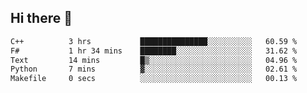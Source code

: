 ## Hi there 👋

 <!--START_SECTION:waka-->

```txt
C++          3 hrs           ███████████████░░░░░░░░░░   60.59 %
F#           1 hr 34 mins    ████████░░░░░░░░░░░░░░░░░   31.62 %
Text         14 mins         █▒░░░░░░░░░░░░░░░░░░░░░░░   04.96 %
Python       7 mins          ▓░░░░░░░░░░░░░░░░░░░░░░░░   02.61 %
Makefile     0 secs          ░░░░░░░░░░░░░░░░░░░░░░░░░   00.13 %
```

<!--END_SECTION:waka-->

<!--
**ValentinRapp/ValentinRapp** is a ✨ _special_ ✨ repository because its `README.md` (this file) appears on your GitHub profile.

Here are some ideas to get you started:

- 🔭 I’m currently working on ...
- 🌱 I’m currently learning ...
- 👯 I’m looking to collaborate on ...
- 🤔 I’m looking for help with ...
- 💬 Ask me about ...
- 📫 How to reach me: ...
- 😄 Pronouns: ...
- ⚡ Fun fact: ...
-->
